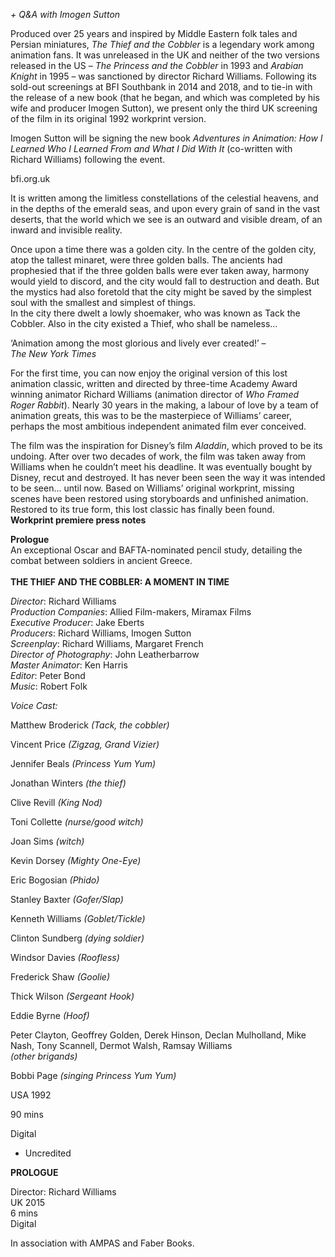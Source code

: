 

_+ Q&A with Imogen Sutton_

Produced over 25 years and inspired by Middle Eastern folk tales and Persian miniatures, _The Thief and the Cobbler_ is a legendary work among animation fans. It was unreleased in the UK and neither of the two versions released in the US – _The Princess and the Cobbler_ in 1993 and _Arabian Knight_ in 1995 – was sanctioned by director Richard Williams. Following its sold-out screenings at BFI Southbank in 2014 and 2018, and to tie-in with the release of a new book (that he began, and which was completed by his wife and producer Imogen Sutton), we present only the third UK screening of the film in its original 1992 workprint version.

Imogen Sutton will be signing the new book _Adventures in Animation: How I Learned Who I Learned From and What I Did With It_ (co-written with Richard Williams) following the event.

bfi.org.uk

It is written among the limitless constellations of the celestial heavens, and in the depths of the emerald seas, and upon every grain of sand in the vast deserts, that the world which we see is an outward and visible dream, of an inward and invisible reality.

Once upon a time there was a golden city. In the centre of the golden city, atop the tallest minaret, were three golden balls. The ancients had prophesied that if the three golden balls were ever taken away, harmony would yield to discord, and the city would fall to destruction and death. But the mystics had also foretold that the city might be saved by the simplest soul with the smallest and simplest of things.  
In the city there dwelt a lowly shoemaker, who was known as Tack the Cobbler. Also in the city existed a Thief, who shall be nameless…

‘Animation among the most glorious and lively ever created!’ –  
_The New York Times_

For the first time, you can now enjoy the original version of this lost animation classic, written and directed by three-time Academy Award winning animator Richard Williams (animation director of _Who Framed Roger Rabbit_). Nearly 30 years in the making, a labour of love by a team of animation greats, this was to be the masterpiece of Williams’ career, perhaps the most ambitious independent animated film ever conceived.

The film was the inspiration for Disney’s film _Aladdin_, which proved to be its undoing. After over two decades of work, the film was taken away from Williams when he couldn’t meet his deadline. It was eventually bought by Disney, recut and destroyed. It has never been seen the way it was intended to be seen... until now. Based on Williams’ original workprint, missing scenes have been restored using storyboards and unfinished animation. Restored to its true form, this lost classic has finally been found.  
**Workprint premiere press notes**  

**Prologue**  
An exceptional Oscar and BAFTA-nominated pencil study, detailing the combat between soldiers in ancient Greece.  
<br>
**THE THIEF AND THE COBBLER: A MOMENT IN TIME**

_Director_: Richard Williams  
_Production Companies_: Allied Film-makers, Miramax Films  
_Executive Producer_: Jake Eberts  
_Producers_: Richard Williams, Imogen Sutton  
_Screenplay_: Richard Williams, Margaret French  
_Director of Photography_: John Leatherbarrow  
_Master Animator_: Ken Harris  
_Editor_: Peter Bond  
_Music_: Robert Folk

_Voice Cast:_

Matthew Broderick _(Tack, the cobbler)_

Vincent Price _(Zigzag, Grand Vizier)_

Jennifer Beals _(Princess Yum Yum)_

Jonathan Winters _(the thief)_

Clive Revill _(King Nod)_

Toni Collette _(nurse/good witch)_

Joan Sims _(witch)_

Kevin Dorsey _(Mighty One-Eye)_

Eric Bogosian _(Phido)_

Stanley Baxter _(Gofer/Slap)_

Kenneth Williams _(Goblet/Tickle)_

Clinton Sundberg _(dying soldier)_

Windsor Davies _(Roofless)_

Frederick Shaw _(Goolie)_

Thick Wilson _(Sergeant Hook)_

Eddie Byrne _(Hoof)_

Peter Clayton, Geoffrey Golden, Derek Hinson, Declan Mulholland, Mike Nash, Tony Scannell, Dermot Walsh, Ramsay Williams  
_(other brigands)_

Bobbi Page _(singing Princess Yum Yum)_

USA 1992

90 mins

Digital

  

* Uncredited

  

**PROLOGUE**

Director: Richard Williams  
UK 2015  
6 mins  
Digital  

In association with AMPAS and Faber Books.
<!--stackedit_data:
eyJoaXN0b3J5IjpbNDI3MzA4NzA3XX0=
-->
